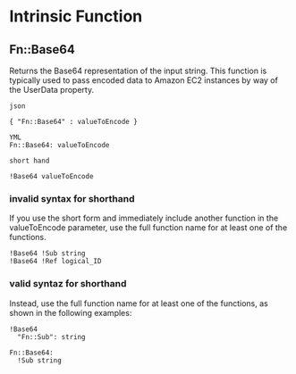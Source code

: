 

# Intrinsic Function


## Fn::Base64
Returns the Base64 representation of the input string. This function is typically used to pass encoded data to Amazon EC2 instances by way of the UserData property.

```
json

{ "Fn::Base64" : valueToEncode }

YML
Fn::Base64: valueToEncode

short hand

!Base64 valueToEncode

```
### invalid syntax for shorthand
If you use the short form and immediately include another function in the valueToEncode parameter, use the full function name for at least one of the functions. 
```
!Base64 !Sub string
!Base64 !Ref logical_ID

```
### valid syntaz for shorthand

Instead, use the full function name for at least one of the functions, as shown in the following examples:

```
!Base64
  "Fn::Sub": string

Fn::Base64:
  !Sub string
  
 ```
